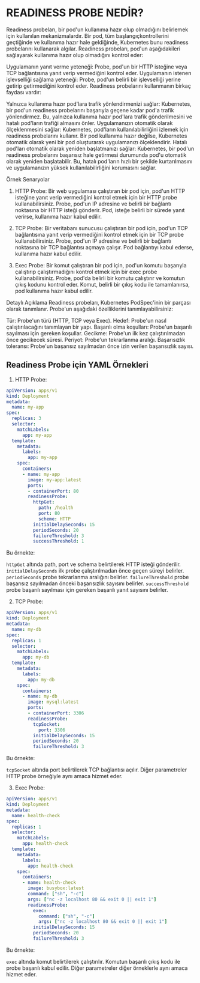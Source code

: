# READINESS PROBE NEDİR?

Readiness probeları, bir pod'un kullanıma hazır olup olmadığını belirlemek için kullanılan mekanizmalardır. Bir pod, tüm başlangıç ​​kontrollerini geçtiğinde ve kullanıma hazır hale geldiğinde, Kubernetes bunu readiness probelarını kullanarak algılar. Readiness probeları, pod'un aşağıdakileri sağlayarak kullanıma hazır olup olmadığını kontrol eder:

Uygulamanın yanıt verme yeteneği: Probe, pod'un bir HTTP isteğine veya TCP bağlantısına yanıt verip vermediğini kontrol eder.
Uygulamanın istenen işlevselliği sağlama yeteneği: Probe, pod'un belirli bir işlevselliği yerine getirip getirmediğini kontrol eder.
Readiness probelarını kullanmanın birkaç faydası vardır:

Yalnızca kullanıma hazır pod'lara trafik yönlendirmenizi sağlar: Kubernetes, bir pod'un readiness probelarını başarıyla geçene kadar pod'a trafik yönlendirmez. Bu, yalnızca kullanıma hazır pod'lara trafik gönderilmesini ve hatalı pod'ların trafiği almasını önler.
Uygulamanızın otomatik olarak ölçeklenmesini sağlar: Kubernetes, pod'ların kullanılabilirliğini izlemek için readiness probelarını kullanır. Bir pod kullanıma hazır değilse, Kubernetes otomatik olarak yeni bir pod oluşturarak uygulamanızı ölçeklendirir.
Hatalı pod'ları otomatik olarak yeniden başlatmanızı sağlar: Kubernetes, bir pod'un readiness probelarını başarısız hale getirmesi durumunda pod'u otomatik olarak yeniden başlatabilir. Bu, hatalı pod'ların hızlı bir şekilde kurtarılmasını ve uygulamanızın yüksek kullanılabilirliğini korumasını sağlar.

Örnek Senaryolar
1. HTTP Probe:
Bir web uygulaması çalıştıran bir pod için, pod'un HTTP isteğine yanıt verip vermediğini kontrol etmek için bir HTTP probe kullanabilirsiniz. Probe, pod'un IP adresine ve belirli bir bağlantı noktasına bir HTTP isteği gönderir. Pod, isteğe belirli bir sürede yanıt verirse, kullanıma hazır kabul edilir.

2. TCP Probe:
Bir veritabanı sunucusu çalıştıran bir pod için, pod'un TCP bağlantısına yanıt verip vermediğini kontrol etmek için bir TCP probe kullanabilirsiniz. Probe, pod'un IP adresine ve belirli bir bağlantı noktasına bir TCP bağlantısı açmaya çalışır. Pod bağlantıyı kabul ederse, kullanıma hazır kabul edilir.

3. Exec Probe:
Bir komut çalıştıran bir pod için, pod'un komutu başarıyla çalıştırıp çalıştırmadığını kontrol etmek için bir exec probe kullanabilirsiniz. Probe, pod'da belirli bir komutu çalıştırır ve komutun çıkış kodunu kontrol eder. Komut, belirli bir çıkış kodu ile tamamlanırsa, pod kullanıma hazır kabul edilir.

Detaylı Açıklama
Readiness probeları, Kubernetes PodSpec'inin bir parçası olarak tanımlanır. Probe'un aşağıdaki özelliklerini tanımlayabilirsiniz:

Tür: Probe'un türü (HTTP, TCP veya Exec).
Hedef: Probe'un nasıl çalıştırılacağını tanımlayan bir yapı.
Başarılı olma koşulları: Probe'un başarılı sayılması için gereken koşullar.
Gecikme: Probe'un ilk kez çalıştırılmadan önce gecikecek süresi.
Periyot: Probe'un tekrarlanma aralığı.
Başarısızlık toleransı: Probe'un başarısız sayılmadan önce izin verilen başarısızlık sayısı.

## Readiness Probe için YAML Örnekleri

1. HTTP Probe:

```yaml
apiVersion: apps/v1
kind: Deployment
metadata:
  name: my-app
spec:
  replicas: 3
  selector:
    matchLabels:
      app: my-app
  template:
    metadata:
      labels:
        app: my-app
    spec:
      containers:
      - name: my-app
        image: my-app:latest
        ports:
        - containerPort: 80
        readinessProbe:
          httpGet:
            path: /health
            port: 80
            scheme: HTTP
          initialDelaySeconds: 15
          periodSeconds: 20
          failureThreshold: 3
          successThreshold: 1
```

Bu örnekte:

`httpGet` altında path, port ve schema belirtilerek HTTP isteği gönderilir.
`initialDelaySeconds` ilk probe çalıştırılmadan önce geçen süreyi belirler.
`periodSeconds` probe tekrarlanma aralığını belirler.
`failureThreshold` probe başarısız sayılmadan önceki başarısızlık sayısını belirler.
`successThreshold` probe başarılı sayılması için gereken başarılı yanıt sayısını belirler.

2. TCP Probe:

```yaml
apiVersion: apps/v1
kind: Deployment
metadata:
  name: my-db
spec:
  replicas: 1
  selector:
    matchLabels:
      app: my-db
  template:
    metadata:
      labels:
        app: my-db
    spec:
      containers:
      - name: my-db
        image: mysql:latest
        ports:
        - containerPort: 3306
        readinessProbe:
          tcpSocket:
            port: 3306
          initialDelaySeconds: 15
          periodSeconds: 20
          failureThreshold: 3
```

Bu örnekte:

`tcpSocket` altında port belirtilerek TCP bağlantısı açılır.
Diğer parametreler HTTP probe örneğiyle aynı amaca hizmet eder.

3. Exec Probe:

```yaml
apiVersion: apps/v1
kind: Deployment
metadata:
  name: health-check
spec:
  replicas: 1
  selector:
    matchLabels:
      app: health-check
  template:
    metadata:
      labels:
        app: health-check
    spec:
      containers:
      - name: health-check
        image: busybox:latest
        command: ["sh", "-c"]
        args: ["nc -z localhost 80 && exit 0 || exit 1"]
        readinessProbe:
          exec:
            command: ["sh", "-c"]
            args: ["nc -z localhost 80 && exit 0 || exit 1"]
          initialDelaySeconds: 15
          periodSeconds: 20
          failureThreshold: 3
```

Bu örnekte:

`exec` altında komut belirtilerek çalıştırılır.
Komutun başarılı çıkış kodu ile probe başarılı kabul edilir.
Diğer parametreler diğer örneklerle aynı amaca hizmet eder.